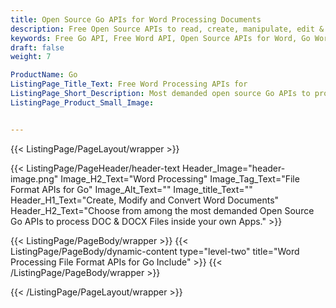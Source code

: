 ```yaml
---
title: Open Source Go APIs for Word Processing Documents
description: Free Open Source APIs to read, create, manipulate, edit & convert Word formats using Go language.
keywords: Free Go API, Free Word API, Open Source APIs for Word, Go Word API, Create Free Word Document, Convert Word Document Free
draft: false
weight: 7

ProductName: Go
ListingPage_Title_Text: Free Word Processing APIs for
ListingPage_Short_Description: Most demanded open source Go APIs to process DOC & DOCX files.
ListingPage_Product_Small_Image: 


---
```


{{< ListingPage/PageLayout/wrapper >}}

{{< ListingPage/PageHeader/header-text
Header_Image="header-image.png"
Image_H2_Text="Word Processing"
Image_Tag_Text="File Format APIs for Go"
Image_Alt_Text=""
Image_title_Text=""
Header_H1_Text="Create, Modify and Convert Word Documents"
Header_H2_Text="Choose from among the most demanded Open Source Go APIs to process DOC & DOCX Files inside your own Apps." >}}

{{< ListingPage/PageBody/wrapper >}}
{{< ListingPage/PageBody/dynamic-content type="level-two" title="Word Processing File Format APIs for Go Include" >}}
{{< /ListingPage/PageBody/wrapper >}}

{{< /ListingPage/PageLayout/wrapper >}}